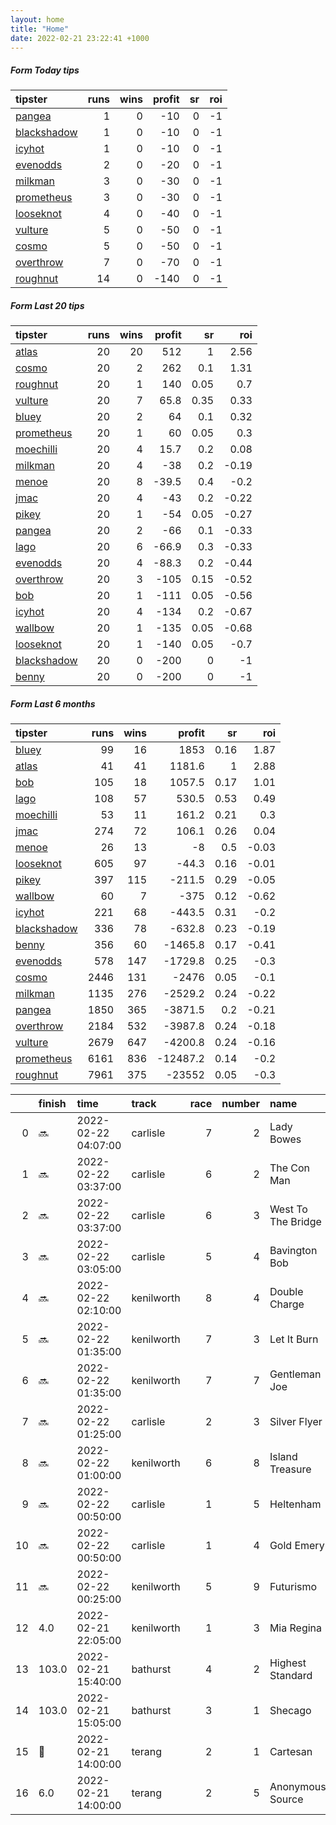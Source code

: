 ```yaml
---   
layout: home  
title: "Home"   
date: 2022-02-21 23:22:41 +1000  
---   
```



##### Form Today tips   

| tipster                                                         |   runs |   wins |   profit |   sr |   roi |
|:----------------------------------------------------------------|-------:|-------:|---------:|-----:|------:|
| [pangea](https://mrwayneo.github.io/tips/pangea.html)           |      1 |      0 |      -10 |    0 |    -1 |
| [blackshadow](https://mrwayneo.github.io/tips/blackshadow.html) |      1 |      0 |      -10 |    0 |    -1 |
| [icyhot](https://mrwayneo.github.io/tips/icyhot.html)           |      1 |      0 |      -10 |    0 |    -1 |
| [evenodds](https://mrwayneo.github.io/tips/evenodds.html)       |      2 |      0 |      -20 |    0 |    -1 |
| [milkman](https://mrwayneo.github.io/tips/milkman.html)         |      3 |      0 |      -30 |    0 |    -1 |
| [prometheus](https://mrwayneo.github.io/tips/prometheus.html)   |      3 |      0 |      -30 |    0 |    -1 |
| [looseknot](https://mrwayneo.github.io/tips/looseknot.html)     |      4 |      0 |      -40 |    0 |    -1 |
| [vulture](https://mrwayneo.github.io/tips/vulture.html)         |      5 |      0 |      -50 |    0 |    -1 |
| [cosmo](https://mrwayneo.github.io/tips/cosmo.html)             |      5 |      0 |      -50 |    0 |    -1 |
| [overthrow](https://mrwayneo.github.io/tips/overthrow.html)     |      7 |      0 |      -70 |    0 |    -1 |
| [roughnut](https://mrwayneo.github.io/tips/roughnut.html)       |     14 |      0 |     -140 |    0 |    -1 |

##### Form Last 20 tips   

| tipster                                                         |   runs |   wins |   profit |   sr |   roi |
|:----------------------------------------------------------------|-------:|-------:|---------:|-----:|------:|
| [atlas](https://mrwayneo.github.io/tips/atlas.html)             |     20 |     20 |    512   | 1    |  2.56 |
| [cosmo](https://mrwayneo.github.io/tips/cosmo.html)             |     20 |      2 |    262   | 0.1  |  1.31 |
| [roughnut](https://mrwayneo.github.io/tips/roughnut.html)       |     20 |      1 |    140   | 0.05 |  0.7  |
| [vulture](https://mrwayneo.github.io/tips/vulture.html)         |     20 |      7 |     65.8 | 0.35 |  0.33 |
| [bluey](https://mrwayneo.github.io/tips/bluey.html)             |     20 |      2 |     64   | 0.1  |  0.32 |
| [prometheus](https://mrwayneo.github.io/tips/prometheus.html)   |     20 |      1 |     60   | 0.05 |  0.3  |
| [moechilli](https://mrwayneo.github.io/tips/moechilli.html)     |     20 |      4 |     15.7 | 0.2  |  0.08 |
| [milkman](https://mrwayneo.github.io/tips/milkman.html)         |     20 |      4 |    -38   | 0.2  | -0.19 |
| [menoe](https://mrwayneo.github.io/tips/menoe.html)             |     20 |      8 |    -39.5 | 0.4  | -0.2  |
| [jmac](https://mrwayneo.github.io/tips/jmac.html)               |     20 |      4 |    -43   | 0.2  | -0.22 |
| [pikey](https://mrwayneo.github.io/tips/pikey.html)             |     20 |      1 |    -54   | 0.05 | -0.27 |
| [pangea](https://mrwayneo.github.io/tips/pangea.html)           |     20 |      2 |    -66   | 0.1  | -0.33 |
| [lago](https://mrwayneo.github.io/tips/lago.html)               |     20 |      6 |    -66.9 | 0.3  | -0.33 |
| [evenodds](https://mrwayneo.github.io/tips/evenodds.html)       |     20 |      4 |    -88.3 | 0.2  | -0.44 |
| [overthrow](https://mrwayneo.github.io/tips/overthrow.html)     |     20 |      3 |   -105   | 0.15 | -0.52 |
| [bob](https://mrwayneo.github.io/tips/bob.html)                 |     20 |      1 |   -111   | 0.05 | -0.56 |
| [icyhot](https://mrwayneo.github.io/tips/icyhot.html)           |     20 |      4 |   -134   | 0.2  | -0.67 |
| [wallbow](https://mrwayneo.github.io/tips/wallbow.html)         |     20 |      1 |   -135   | 0.05 | -0.68 |
| [looseknot](https://mrwayneo.github.io/tips/looseknot.html)     |     20 |      1 |   -140   | 0.05 | -0.7  |
| [blackshadow](https://mrwayneo.github.io/tips/blackshadow.html) |     20 |      0 |   -200   | 0    | -1    |
| [benny](https://mrwayneo.github.io/tips/benny.html)             |     20 |      0 |   -200   | 0    | -1    |

##### Form Last 6 months   

| tipster                                                         |   runs |   wins |   profit |   sr |   roi |
|:----------------------------------------------------------------|-------:|-------:|---------:|-----:|------:|
| [bluey](https://mrwayneo.github.io/tips/bluey.html)             |     99 |     16 |   1853   | 0.16 |  1.87 |
| [atlas](https://mrwayneo.github.io/tips/atlas.html)             |     41 |     41 |   1181.6 | 1    |  2.88 |
| [bob](https://mrwayneo.github.io/tips/bob.html)                 |    105 |     18 |   1057.5 | 0.17 |  1.01 |
| [lago](https://mrwayneo.github.io/tips/lago.html)               |    108 |     57 |    530.5 | 0.53 |  0.49 |
| [moechilli](https://mrwayneo.github.io/tips/moechilli.html)     |     53 |     11 |    161.2 | 0.21 |  0.3  |
| [jmac](https://mrwayneo.github.io/tips/jmac.html)               |    274 |     72 |    106.1 | 0.26 |  0.04 |
| [menoe](https://mrwayneo.github.io/tips/menoe.html)             |     26 |     13 |     -8   | 0.5  | -0.03 |
| [looseknot](https://mrwayneo.github.io/tips/looseknot.html)     |    605 |     97 |    -44.3 | 0.16 | -0.01 |
| [pikey](https://mrwayneo.github.io/tips/pikey.html)             |    397 |    115 |   -211.5 | 0.29 | -0.05 |
| [wallbow](https://mrwayneo.github.io/tips/wallbow.html)         |     60 |      7 |   -375   | 0.12 | -0.62 |
| [icyhot](https://mrwayneo.github.io/tips/icyhot.html)           |    221 |     68 |   -443.5 | 0.31 | -0.2  |
| [blackshadow](https://mrwayneo.github.io/tips/blackshadow.html) |    336 |     78 |   -632.8 | 0.23 | -0.19 |
| [benny](https://mrwayneo.github.io/tips/benny.html)             |    356 |     60 |  -1465.8 | 0.17 | -0.41 |
| [evenodds](https://mrwayneo.github.io/tips/evenodds.html)       |    578 |    147 |  -1729.8 | 0.25 | -0.3  |
| [cosmo](https://mrwayneo.github.io/tips/cosmo.html)             |   2446 |    131 |  -2476   | 0.05 | -0.1  |
| [milkman](https://mrwayneo.github.io/tips/milkman.html)         |   1135 |    276 |  -2529.2 | 0.24 | -0.22 |
| [pangea](https://mrwayneo.github.io/tips/pangea.html)           |   1850 |    365 |  -3871.5 | 0.2  | -0.21 |
| [overthrow](https://mrwayneo.github.io/tips/overthrow.html)     |   2184 |    532 |  -3987.8 | 0.24 | -0.18 |
| [vulture](https://mrwayneo.github.io/tips/vulture.html)         |   2679 |    647 |  -4200.8 | 0.24 | -0.16 |
| [prometheus](https://mrwayneo.github.io/tips/prometheus.html)   |   6161 |    836 | -12487.2 | 0.14 | -0.2  |
| [roughnut](https://mrwayneo.github.io/tips/roughnut.html)       |   7961 |    375 | -23552   | 0.05 | -0.3  |

|    | finish            | time                | track      |   race |   number | name               |   odds | tipster             |
|---:|:------------------|:--------------------|:-----------|-------:|---------:|:-------------------|-------:|:--------------------|
|  0 | :soon:            | 2022-02-22 04:07:00 | carlisle   |      7 |        2 | Lady Bowes         |   6    | vulture             |
|  1 | :soon:            | 2022-02-22 03:37:00 | carlisle   |      6 |        2 | The Con Man        |   7.5  | pangea,icyhot       |
|  2 | :soon:            | 2022-02-22 03:37:00 | carlisle   |      6 |        3 | West To The Bridge |   2    | evenodds,overthrow  |
|  3 | :soon:            | 2022-02-22 03:05:00 | carlisle   |      5 |        4 | Bavington Bob      |   2.8  | overthrow           |
|  4 | :soon:            | 2022-02-22 02:10:00 | kenilworth |      8 |        4 | Double Charge      |   4.8  | vulture             |
|  5 | :soon:            | 2022-02-22 01:35:00 | kenilworth |      7 |        3 | Let It Burn        |   4.8  | milkman             |
|  6 | :soon:            | 2022-02-22 01:35:00 | kenilworth |      7 |        7 | Gentleman Joe      |   4.8  | vulture             |
|  7 | :soon:            | 2022-02-22 01:25:00 | carlisle   |      2 |        3 | Silver Flyer       |   2.15 | evenodds,milkman    |
|  8 | :soon:            | 2022-02-22 01:00:00 | kenilworth |      6 |        8 | Island Treasure    |   8    | milkman             |
|  9 | :soon:            | 2022-02-22 00:50:00 | carlisle   |      1 |        5 | Heltenham          |   2.6  | overthrow           |
| 10 | :soon:            | 2022-02-22 00:50:00 | carlisle   |      1 |        4 | Gold Emery         |   3.8  | overthrow           |
| 11 | :soon:            | 2022-02-22 00:25:00 | kenilworth |      5 |        9 | Futurismo          |   3.7  | looseknot           |
| 12 | 4.0               | 2022-02-21 22:05:00 | kenilworth |      1 |        3 | Mia Regina         |   5.5  | looseknot           |
| 13 | 103.0             | 2022-02-21 15:40:00 | bathurst   |      4 |        2 | Highest Standard   |   8.5  | looseknot           |
| 14 | 103.0             | 2022-02-21 15:05:00 | bathurst   |      3 |        1 | Shecago            |   5    | vulture             |
| 15 | :3rd_place_medal: | 2022-02-21 14:00:00 | terang     |      2 |        1 | Cartesan           |   5.5  | overthrow,looseknot |
| 16 | 6.0               | 2022-02-21 14:00:00 | terang     |      2 |        5 | Anonymous Source   |   5.5  | looseknot           |